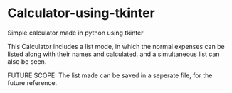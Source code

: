 # Calculator-using-tkinter
Simple calculator made in python using tkinter

This Calculator includes a list mode, in which the normal expenses can be listed along with their names and calculated. and a simultaneous list can also be seen.

FUTURE SCOPE:
The list made can be saved in a seperate file, for the future reference.
